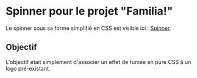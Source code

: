 # Spinner pour le projet "Familia!"

Le spinner sous sa forme simplifié en CSS est visible ici :  [Spinner]([https://jeed0.github.io/spinner-familia-project/] "Spinner").

## Objectif

L'objectif était simplement d'associer un effet de fumée en pure CSS à un logo pré-existant. 
